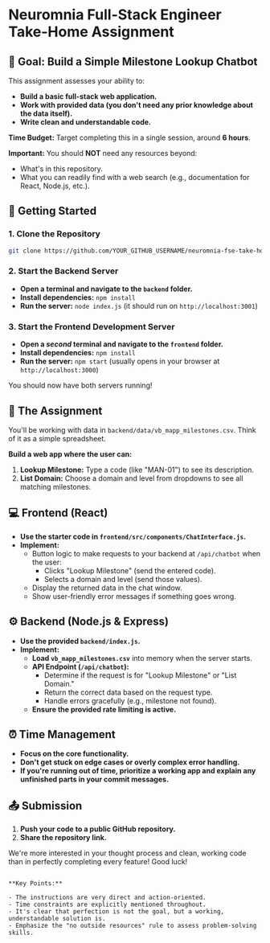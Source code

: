 # Neuromnia Full-Stack Engineer Take-Home Assignment

##  🎯 Goal: Build a Simple Milestone Lookup Chatbot

This assignment assesses your ability to:

- **Build a basic full-stack web application.**
- **Work with provided data (you don't need any prior knowledge about the data itself).**
- **Write clean and understandable code.**

**Time Budget:** Target completing this in a single session, around **6 hours**.

**Important:** You should **NOT** need any resources beyond:
* What's in this repository.
* What you can readily find with a web search (e.g., documentation for React, Node.js, etc.).

## 🚀 Getting Started

### 1. Clone the Repository

```bash
git clone https://github.com/YOUR_GITHUB_USERNAME/neuromnia-fse-take-home.git
```

### 2. Start the Backend Server

- **Open a terminal and navigate to the `backend` folder.**
- **Install dependencies:** `npm install`
- **Run the server:** `node index.js` (it should run on `http://localhost:3001`)

### 3. Start the Frontend Development Server

- **Open a *second* terminal and navigate to the `frontend` folder.**
- **Install dependencies:** `npm install`
- **Run the server:** `npm start` (usually opens in your browser at `http://localhost:3000`)

You should now have both servers running!

## 📝 The Assignment

You'll be working with data in `backend/data/vb_mapp_milestones.csv`. Think of it as a simple spreadsheet. 

**Build a web app where the user can:**

1. **Lookup Milestone:** Type a code (like "MAN-01") to see its description.
2. **List Domain:** Choose a domain and level from dropdowns to see all matching milestones.

## 💻 Frontend (React)

- **Use the starter code in `frontend/src/components/ChatInterface.js`.**
- **Implement:**
    - Button logic to make requests to your backend at `/api/chatbot` when the user:
        - Clicks "Lookup Milestone" (send the entered code).
        - Selects a domain and level (send those values).
    - Display the returned data in the chat window.
    - Show user-friendly error messages if something goes wrong.

## ⚙️ Backend (Node.js & Express)

- **Use the provided `backend/index.js`.**
- **Implement:**
    - **Load `vb_mapp_milestones.csv`** into memory when the server starts.
    - **API Endpoint (`/api/chatbot`):**
        - Determine if the request is for "Lookup Milestone" or "List Domain."
        - Return the correct data based on the request type.
        - Handle errors gracefully (e.g., milestone not found).
    - **Ensure the provided rate limiting is active.**

## ⏰ Time Management

- **Focus on the core functionality.**
- **Don't get stuck on edge cases or overly complex error handling.** 
- **If you're running out of time, prioritize a working app and explain any unfinished parts in your commit messages.**

## 📤 Submission

1. **Push your code to a public GitHub repository.**
2. **Share the repository link.**

We're more interested in your thought process and clean, working code than in perfectly completing every feature! Good luck! 
```

**Key Points:**

- The instructions are very direct and action-oriented.
- Time constraints are explicitly mentioned throughout.
- It's clear that perfection is not the goal, but a working, understandable solution is. 
- Emphasize the "no outside resources" rule to assess problem-solving skills.
